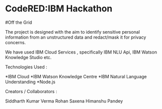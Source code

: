 # CodeRED:IBM Hackathon

#Off the Grid

The project is designed with the aim to identify sensitive personal information from an unstructured data and redact/mask it for privacy concerns. 

We have used IBM Cloud Services , specifically IBM NLU Api, IBM Watson Knowledge Studio etc.

Technologies Used :

*IBM Cloud	*IBM Watson Knowledge Centre	*IBM Natural Language Understanding		*Node.js


Creators / Collaborators :

Siddharth Kumar Verma	Rohan Saxena	Himanshu Pandey
